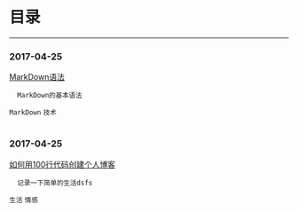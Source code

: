 # 目录
------
### 2017-04-25
[MarkDown语法](#markdown/md)
```
  MarkDown的基本语法
```
`MarkDown`
`技术`
#

### 2017-04-25
[如何用100行代码创建个人博客](#simpleblog/blog)
```
  记录一下简单的生活dsfs
```
`生活`
`情感`
#

